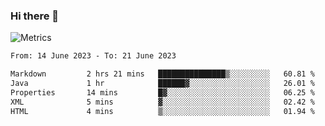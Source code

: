 ### Hi there 👋

![Metrics](https://github.com/radoapx/radoapx/blob/main/github-metrics.svg)

<!--START_SECTION:waka-->

```txt
From: 14 June 2023 - To: 21 June 2023

Markdown         2 hrs 21 mins   ███████████████▒░░░░░░░░░   60.81 %
Java             1 hr            ██████▓░░░░░░░░░░░░░░░░░░   26.01 %
Properties       14 mins         █▓░░░░░░░░░░░░░░░░░░░░░░░   06.25 %
XML              5 mins          ▓░░░░░░░░░░░░░░░░░░░░░░░░   02.42 %
HTML             4 mins          ▒░░░░░░░░░░░░░░░░░░░░░░░░   01.94 %
```

<!--END_SECTION:waka-->

<!--
**radoapx/radoapx** is a ✨ _special_ ✨ repository because its `README.md` (this file) appears on your GitHub profile.

Here are some ideas to get you started:

- 🔭 I’m currently working on ...
- 🌱 I’m currently learning ...
- 👯 I’m looking to collaborate on ...
- 🤔 I’m looking for help with ...
- 💬 Ask me about ...
- 📫 How to reach me: ...
- 😄 Pronouns: ...
- ⚡ Fun fact: ...
-->

